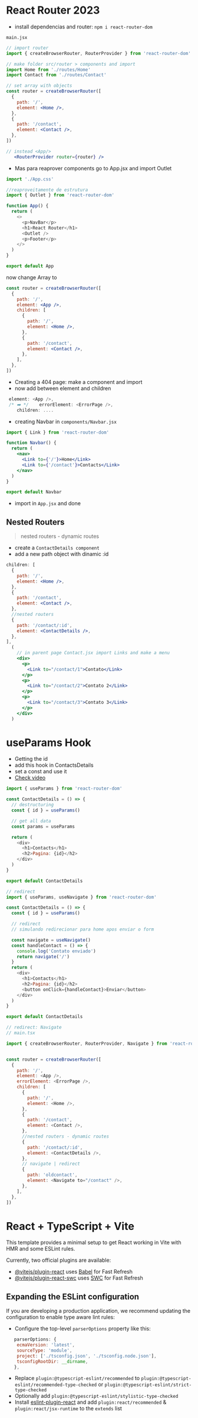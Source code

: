 # React Router 2023

- install dependencias and router: `npm i react-router-dom`

`main.jsx`

```jsx
// import router
import { createBrowserRouter, RouterProvider } from 'react-router-dom'

// make folder src/router > components and import
import Home from './routes/Home'
import Contact from './routes/Contact'

// set array with objects
const router = createBrowserRouter([
  {
    path: '/',
    element: <Home />,
  },
  {
    path: '/contact',
    element: <Contact />,
  },
])

// instead <App/>
   <RouterProvider router={router} />
```

- Mas para reaprover components go to App.jsx and import Outlet

```js
import './App.css'

//reaproveitamente de estrutura
import { Outlet } from 'react-router-dom'

function App() {
  return (
    <>
      <p>NavBar</p>
      <h1>React Router</h1>
      <Outlet />
      <p>Footer</p>
    </>
  )
}

export default App
```

now change Array to

```jsx
const router = createBrowserRouter([
  {
    path: '/',
    element: <App />,
    children: [
      {
        path: '/',
        element: <Home />,
      },
      {
        path: '/contact',
        element: <Contact />,
      },
    ],
  },
])
```

- Creating a 404 page: make a component and import
- now add between element and children

```js
 element: <App />,
 /* ➡️ */    errorElement: <ErrorPage />,
    children: ....

```

- creating Navbar in `components/Navbar.jsx`

```jsx
import { Link } from 'react-router-dom'

function Navbar() {
  return (
    <nav>
      <Link to={'/'}>Home</Link>
      <Link to={'/contact'}>Contacts</Link>
    </nav>
  )
}

export default Navbar
```

- import in `App.jsx` and done

## Nested Routers

> nested routers - dynamic routes

- create a `ContactDetails component`
- add a new path object with dinamic :id

```jsx
children: [
  {
    path: '/',
    element: <Home />,
  },
  {
    path: '/contact',
    element: <Contact />,
  },
  //nested routers
  {
    path: '/contact/:id',
    element: <ContactDetails />,
  },
],
  (
    // in parent page Contact.jsx import Links and make a menu
    <div>
      <p>
        <Link to="/contact/1">Contato</Link>
      </p>
      <p>
        <Link to="/contact/2">Contato 2</Link>
      </p>
      <p>
        <Link to="/contact/3">Contato 3</Link>
      </p>
    </div>
  )
```

# useParams Hook

- Getting the id
- add this hook in ContactsDetails
- set a const and use it
- [Check video](https://youtu.be/Yey6nTwqUok?t=368)

```js
import { useParams } from 'react-router-dom'

const ContactDetails = () => {
  // destructuring
  const { id } = useParams()

  // get all data
  const params = useParams

  return (
    <div>
      <h1>Contacts</h1>
      <h2>Pagina: {id}</h2>
    </div>
  )
}

export default ContactDetails

// redirect
import { useParams, useNavigate } from 'react-router-dom'

const ContactDetails = () => {
  const { id } = useParams()

  // redirect
  // simulando redirecionar para home apos enviar o form

  const navigate = useNavigate()
  const handleContact = () => {
    console.log('Contato enviado')
    return navigate('/')
  }
  return (
    <div>
      <h1>Contacts</h1>
      <h2>Pagina: {id}</h2>
      <button onClick={handleContact}>Enviar</button>
    </div>
  )
}

export default ContactDetails

// redirect: Navigate
// main.tsx

import { createBrowserRouter, RouterProvider, Navigate } from 'react-router-dom'


const router = createBrowserRouter([
  {
    path: '/',
    element: <App />,
    errorElement: <ErrorPage />,
    children: [
      {
        path: '/',
        element: <Home />,
      },
      {
        path: '/contact',
        element: <Contact />,
      },
      //nested routers - dynamic routes
      {
        path: '/contact/:id',
        element: <ContactDetails />,
      },
      // navigate | redirect
      {
        path: 'oldcontact',
        element: <Navigate to="/contact" />,
      },
    ],
  },
])

```

# React + TypeScript + Vite

This template provides a minimal setup to get React working in Vite with HMR and some ESLint rules.

Currently, two official plugins are available:

- [@vitejs/plugin-react](https://github.com/vitejs/vite-plugin-react/blob/main/packages/plugin-react/README.md) uses [Babel](https://babeljs.io/) for Fast Refresh
- [@vitejs/plugin-react-swc](https://github.com/vitejs/vite-plugin-react-swc) uses [SWC](https://swc.rs/) for Fast Refresh

## Expanding the ESLint configuration

If you are developing a production application, we recommend updating the configuration to enable type aware lint rules:

- Configure the top-level `parserOptions` property like this:

```js
   parserOptions: {
    ecmaVersion: 'latest',
    sourceType: 'module',
    project: ['./tsconfig.json', './tsconfig.node.json'],
    tsconfigRootDir: __dirname,
   },
```

- Replace `plugin:@typescript-eslint/recommended` to `plugin:@typescript-eslint/recommended-type-checked` or `plugin:@typescript-eslint/strict-type-checked`
- Optionally add `plugin:@typescript-eslint/stylistic-type-checked`
- Install [eslint-plugin-react](https://github.com/jsx-eslint/eslint-plugin-react) and add `plugin:react/recommended` & `plugin:react/jsx-runtime` to the `extends` list

